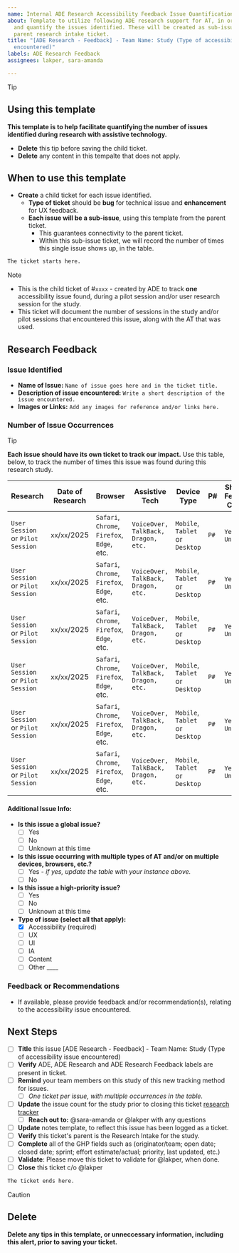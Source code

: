 ```yaml
---
name: Internal ADE Research Accessibility Feedback Issue Quantification Ticket
about: Template to utilize following ADE research support for AT, in order to document
  and quantify the issues identified. These will be created as sub-issues, under the
  parent research intake ticket.
title: "[ADE Research - Feedback] - Team Name: Study (Type of accessibility issue
  encountered)"
labels: ADE Research Feedback
assignees: lakper, sara-amanda

---
```


> [!TIP]
> ## Using this template
> **This template is to help facilitate quantifying the number of issues identified during research with assistive technology.**
> - **Delete** this tip before saving the child ticket.
> - **Delete** any content in this tempalte that does not apply.
> 
> ## When to use this template
> - **Create** a child ticket for each issue identified.
>     - **Type of ticket** should be **bug** for technical issue and **enhancement** for UX feedback.   
>     - **Each issue will be a sub-issue**, using this template from the parent ticket.
>         - This guarantees connectivity to the parent ticket.
>         - Within this sub-issue ticket, we will record the number of times this single issue shows up, in the table. 


```bash
The ticket starts here.
```

> [!NOTE]
> - This is the child ticket of #`xxxx` - created by ADE to track **one** accessibility issue found, during a pilot session and/or user research session for the study.
> - This ticket will document the number of sessions in the study and/or pilot sessions that encountered this issue, along with the AT that was used.    

##  Research Feedback

### Issue Identified

- **Name of Issue:** `Name of issue goes here and in the ticket title.`
- **Description of issue encountered:** `Write a short description of the issue encountered.`
- **Images or Links:** `Add any images for reference and/or links here.`

### Number of Issue Occurrences
> [!TIP]
> **Each issue should have its own ticket to track our impact.** 
> Use this table, below, to track the number of times this issue was found during this research study.
 
| **Research** | **Date of Research** | **Browser** | **Assistive Tech** | **Device Type** | **P#** | **Shared in Feedback Channel** | 
|------------------------|------------------|------------|--------------------|-----------------|-------|-------|
| `User Session` or `Pilot Session`                       |      `xx`/`xx`/2025       | `Safari`, `Chrome`, `Firefox`, `Edge`, etc.    |        `VoiceOver, TalkBack, Dragon, etc.`  |  `Mobile`, `Tablet` or `Desktop`            |       `P#`  | `Yes`,  `No` or `Unknown`      |        
| `User Session` or `Pilot Session`                       |      `xx`/`xx`/2025    | `Safari`, `Chrome`, `Firefox`, `Edge`, etc.     |        `VoiceOver, TalkBack, Dragon, etc.`  |  `Mobile`, `Tablet` or `Desktop`             |      `P#` | `Yes`,  `No` or `Unknown`         |        
| `User Session` or `Pilot Session`                       |      `xx`/`xx`/2025     |`Safari`, `Chrome`, `Firefox`, `Edge`, etc.          |        `VoiceOver, TalkBack, Dragon, etc.`  |  `Mobile`, `Tablet` or `Desktop`            |       `P#`  | `Yes`,  `No` or `Unknown`        |        
| `User Session` or `Pilot Session`                       |      `xx`/`xx`/2025    | `Safari`, `Chrome`, `Firefox`, `Edge`, etc.             |        `VoiceOver, TalkBack, Dragon, etc.`   |  `Mobile`, `Tablet` or `Desktop`           |       `P#`  | `Yes`,  `No` or `Unknown`        |        
| `User Session` or `Pilot Session`                       |      `xx`/`xx`/2025      | `Safari`, `Chrome`, `Firefox`, `Edge`, etc.          |        `VoiceOver, TalkBack, Dragon, etc.`   |  `Mobile`, `Tablet` or `Desktop`           |      `P#`  | `Yes`,  `No` or `Unknown`        |        
| `User Session` or `Pilot Session`                       |      `xx`/`xx`/2025       | `Safari`, `Chrome`, `Firefox`, `Edge`, etc.         |        `VoiceOver, TalkBack, Dragon, etc.`   |  `Mobile`, `Tablet` or `Desktop`            |       `P#`  | `Yes`,  `No` or `Unknown`        |        


#### Additional Issue Info: 
- **Is this issue a global issue?**
    - [ ] Yes
    - [ ] No
    - [ ] Unknown at this time
 - **Is this issue occurring with multiple types of AT and/or on multiple devices, browsers, etc.?**
    - [ ] Yes - _if yes, update the table with your instance above._ 
    - [ ] No
- **Is this issue a high-priority issue?**
    - [ ] Yes
    - [ ] No
    - [ ] Unknown at this time
 - **Type of issue (select all that apply):**
    - [x] Accessibility (required)
    - [ ] UX
    - [ ] UI
    - [ ] IA
    - [ ] Content
    - [ ] Other ____
   
### Feedback or Recommendations
- If available, please provide feedback and/or recommendation(s), relating to the accessibility issue encountered. 

## Next Steps
- [ ] **Title** this issue [ADE Research - Feedback] - Team Name: Study (Type of accessibility issue encountered)
- [ ] **Verify** ADE, ADE Research and ADE Research Feedback labels are present in ticket.
- [ ] **Remind** your team members on this study of this new tracking method for issues.
    - [ ] _One ticket per issue, with multiple occurrences in the table._ 
- [ ] **Update** the issue count for the study prior to closing this ticket [research tracker](https://docs.google.com/spreadsheets/d/1IBt-C2nXK9uDMPvFdQ_SEEx6WNJ8ms3gKVkuEVlns0U/edit?gid=2141787939#gid=2141787939&range=S:S)
    - [ ] **Reach out to:** @sara-amanda or @lakper with any questions
- [ ] **Update** notes template, to reflect this issue has been logged as a ticket.
- [ ] **Verify** this ticket's parent is the Research Intake for the study.
- [ ] **Complete** all of the GHP fields such as (originator/team; open date; closed date; sprint; effort estimate/actual; priority, last updated, etc.)
- [ ] **Validate**: Please move this ticket to validate for @lakper, when done.
- [ ] **Close** this ticket c/o @lakper

```bash
The ticket ends here.
```

> [!CAUTION]
> ## Delete
> **Delete any tips in this template, or unneccessary information, including this alert, prior to saving  your ticket.**
